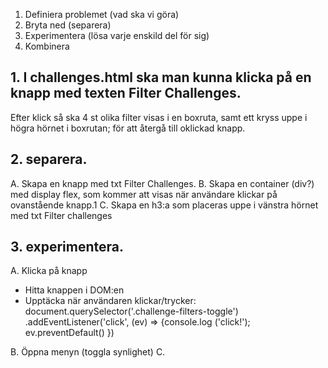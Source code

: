 1.   Definiera problemet (vad ska vi göra)
2. Bryta ned (separera)
3. Experimentera (lösa varje enskild del för sig)
4. Kombinera

## 1. I challenges.html ska man kunna klicka på en knapp med texten Filter Challenges.  
   Efter klick så ska 4 st olika filter visas i en boxruta, samt ett kryss
   uppe i högra hörnet i boxrutan; för att återgå till oklickad knapp.

## 2. separera.
A. Skapa en knapp med txt Filter Challenges.
B. Skapa en container (div?) med display flex, som kommer att visas när användare klickar på ovanstående knapp.1
C. Skapa en h3:a som placeras uppe i vänstra hörnet med txt Filter challenges


## 3. experimentera. 
A. Klicka på knapp
   - Hitta knappen i DOM:en
   - Upptäcka när användaren klickar/trycker:
      document.querySelector('.challenge-filters-toggle')
      .addEventListener('click', (ev) => {console.log    ('click!'); ev.preventDefault() })

B. Öppna menyn (toggla synlighet)
C.